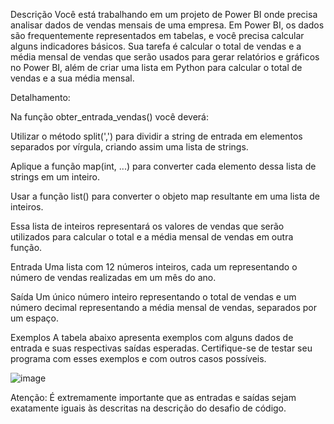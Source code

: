 Descrição
Você está trabalhando em um projeto de Power BI onde precisa analisar dados de vendas mensais de uma empresa. Em Power BI, os dados são frequentemente representados em tabelas, e você precisa calcular alguns indicadores básicos. Sua tarefa é calcular o total de vendas e a média mensal de vendas que serão usados para gerar relatórios e gráficos no Power BI, além de criar uma lista em Python para calcular o total de vendas e a sua média mensal.

Detalhamento:

Na função obter_entrada_vendas() você deverá:

Utilizar o método split(',') para dividir a string de entrada em elementos separados por vírgula, criando assim uma lista de strings.

Aplique a função map(int, ...) para converter cada elemento dessa lista de strings em um inteiro.

Usar a função list() para converter o objeto map resultante em uma lista de inteiros.

Essa lista de inteiros representará os valores de vendas que serão utilizados para calcular o total e a média mensal de vendas em outra função.

Entrada
Uma lista com 12 números inteiros, cada um representando o número de vendas realizadas em um mês do ano.

Saída
Um único número inteiro representando o total de vendas e um número decimal representando a média mensal de vendas, separados por um espaço.

Exemplos
A tabela abaixo apresenta exemplos com alguns dados de entrada e suas respectivas saídas esperadas. Certifique-se de testar seu programa com esses exemplos e com outros casos possíveis.


![image](https://github.com/user-attachments/assets/95b69120-b5b4-4592-844f-0deeae0f01bf)


Atenção: É extremamente importante que as entradas e saídas sejam exatamente iguais às descritas na descrição do desafio de código.
